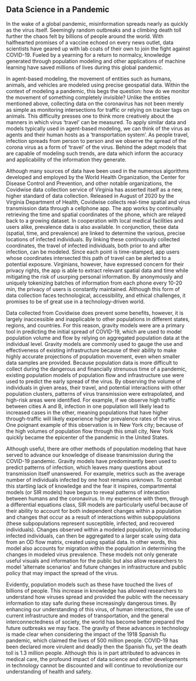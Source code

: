 ## Data Science in a Pandemic

In the wake of a global pandemic, misinformation spreads nearly as quickly as the virus itself. Seemingly random outbreaks and a climbing death toll further the chaos felt by billions of people around the world. With halfhearted promises of a vaccine echoed on every news outlet, data scientists have geared up with lab coats of their own to join the fight against COVID-19. Fueled by a yearning for a return to normalcy, knowledge generated through population modeling and other applications of machine learning have saved millions of lives during this global pandemic.<br/>

In agent-based modeling, the movement of entities such as humans, animals, and vehicles are modeled using precise geospatial data. Within the context of modeling a pandemic, this begs the question: how do we monitor the movement of something completely invisible? Unlike the entities mentioned above, collecting data on the coronavirus has not been merely as simple as monitoring intersections for traffic or relying on tracker tags on animals. This difficulty presses one to think more creatively about the manners in which virus ‘travel’ can be measured. To apply similar data and models typically used in agent-based modeling, we can think of the virus as agents and their human hosts as a ‘transportation system’. As people travel, infection spreads from person to person and we observe the spread of the corona virus as a form of ‘travel’ of the virus. Behind the adept models that are capable of modeling such trends, are data which inform the accuracy and applicability of the information they generate.<br/>

Although many sources of data have been used in the numerous algorithms developed and employed by the World Health Organization, the Center for Disease Control and Prevention, and other notable organizations, the Covidwise data collection service of Virginia has asserted itself as a new, higher standard of data collection. Released in August of 2020 by the Virginia Department of Health, Covidwise collects real-time spatial and virus transmission data through a cellphone app. The app works by continually retrieving the time and spatial coordinates of the phone, which are relayed back to a growing dataset. In cooperation with local medical facilities and users alike, prevalence data is also available. In conjunction, these data (spatial, time, and prevalence) are linked to determine the various, precise locations of infected individuals. By linking these continuously collected coordinates, the travel of infected individuals, both prior to and after infection, can be modeled. Since each point is time-stamped, app users whose coordinates intersected this path of travel can be alerted to a potential exposure. Virginians, however, have expressed concern for their privacy rights, the app is able to extract relevant spatial data and time while mitigating the risk of usurping personal information. By anonymously and uniquely tokenizing batches of information from each phone every 10-20 min, the privacy of users is constantly maintained. Although this form of data collection faces technological, accessibility, and ethical challenges, it promises to be of great use in a technology-driven world.<br/>

Data collected from Covidwise does prevent some benefits, however, it is largely inaccessible and inapplicable to other populations in different states, regions, and countries. For this reason, gravity models were are a primary tool in predicting the initial spread of COVID-19, which are used to model population volume and flow by relying on aggregated population data at the individual level. Gravity models are commonly used to gauge the use and effectiveness of existing infrastructure because of their ability to make highly accurate projections of population movement, even when smaller data samples are provided. Because population data is more difficult to collect during the dangerous and financially strenuous time of a pandemic, existing population models of population flow and infrastructure use were used to predict the early spread of the virus. By observing the volume of individuals in given areas, their travel, and potential interactions with other population clusters, patterns of virus transmission were extrapolated, and high-risk areas were identified. For example, if we observe high traffic between cities A and B, infection in one population will likely lead to increased cases in the other, meaning populations that have higher through-traffic will likely experience higher prevalence rates of the virus. One poignant example of this observation is in New York city; because of the high volumes of population flow through this small city, New York quickly became the epicenter of the pandemic in the United States.<br/>

Although useful, there are other methods of population modeling that have served to advance our knowledge of disease transmission during the COVID-19 pandemic. Gravity models have predominantly been used to predict patterns of infection, which leaves many questions about transmission itself unanswered. For example, metrics such as the average number of individuals infected by one host remains unknown. To combat this startling lack of knowledge and the fear it inspires, compartmental models (or SIR models) have begun to reveal patterns of interaction between humans and the coronavirus. In my experience with them, through a differential equations class, SIR models are particularly useful because of their ability to account for both independent changes within a population and changes that occur as a result of interactions within subpopulations (these subpopulations represent susceptible, infected, and recovered individuals). Changes observed within a modeled population, by introducing infected individuals, can then be aggregated to a larger scale using data from an OD flow matrix, created using spatial data. In other words, this model also accounts for migration within the population in determining the changes in modeled virus prevalence. These models not only generate useful visuals and information for the public but also allow researchers to model ‘alternate scenarios’ and future changes in infrastructure and public policy that may impact the spread of the virus.<br/>

Evidently, population models such as these have touched the lives of billions of people. This increase in knowledge has allowed researchers to understand how viruses spread and provided the public with the necessary information to stay safe during these increasingly dangerous times. By enhancing our understanding of this virus, of human interactions, the use of current infrastructure and modes of transportation, and the general interconnectedness of society, the world has become better prepared the future outbreaks we may face.  The gravity of these advances in technology is made clear when considering the impact of the 1918 Spanish flu pandemic, which claimed the lives of 500 million people. COVID-19 has been declared more virulent and deadly then the Spanish flu, yet the death toll is 1.3 million people. Although this is in part attributed to advances in medical care, the profound impact of data science and other developments in technology cannot be discounted and will continue to revolutionize our understanding of health and safety.
